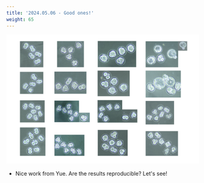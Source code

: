```yaml
---
title: '2024.05.06 - Good ones!'
weight: 65
---
```


![](/labpics/2024/20240506.png)

- Nice work from Yue. Are the results reproducible? Let's see!